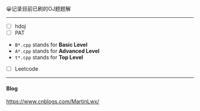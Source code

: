 😀记录目前已刷的OJ题题解

----

- [ ] hdoj
- [ ] PAT
- `B*.cpp` stands for **Basic Level**
- `A*.cpp` stands for **Advanced Level**
- `t*.cpp` stands for **Top Level**
- [ ] Leetcode

---

#### Blog

https://www.cnblogs.com/MartinLwx/

